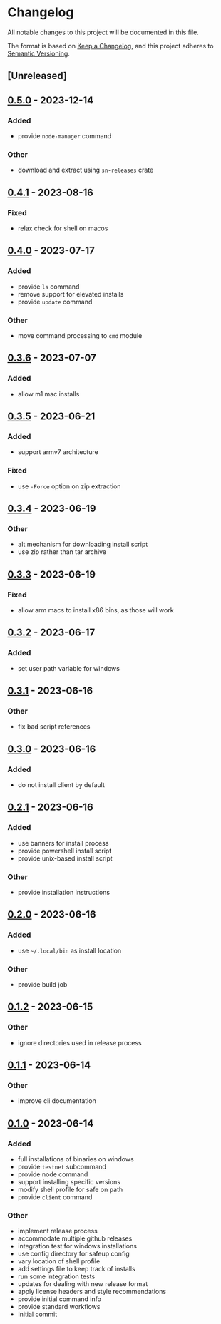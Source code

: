 # Changelog
All notable changes to this project will be documented in this file.

The format is based on [Keep a Changelog](https://keepachangelog.com/en/1.0.0/),
and this project adheres to [Semantic Versioning](https://semver.org/spec/v2.0.0.html).

## [Unreleased]

## [0.5.0](https://github.com/maidsafe/safeup/compare/v0.4.1...v0.5.0) - 2023-12-14

### Added
- provide `node-manager` command

### Other
- download and extract using `sn-releases` crate

## [0.4.1](https://github.com/maidsafe/safeup/compare/v0.4.0...v0.4.1) - 2023-08-16

### Fixed
- relax check for shell on macos

## [0.4.0](https://github.com/maidsafe/safeup/compare/v0.3.6...v0.4.0) - 2023-07-17

### Added
- provide `ls` command
- remove support for elevated installs
- provide `update` command

### Other
- move command processing to `cmd` module

## [0.3.6](https://github.com/maidsafe/safeup/compare/v0.3.5...v0.3.6) - 2023-07-07

### Added
- allow m1 mac installs

## [0.3.5](https://github.com/maidsafe/safeup/compare/v0.3.4...v0.3.5) - 2023-06-21

### Added
- support armv7 architecture

### Fixed
- use `-Force` option on zip extraction

## [0.3.4](https://github.com/maidsafe/safeup/compare/v0.3.3...v0.3.4) - 2023-06-19

### Other
- alt mechanism for downloading install script
- use zip rather than tar archive

## [0.3.3](https://github.com/maidsafe/safeup/compare/v0.3.2...v0.3.3) - 2023-06-19

### Fixed
- allow arm macs to install x86 bins, as those will work

## [0.3.2](https://github.com/maidsafe/safeup/compare/v0.3.1...v0.3.2) - 2023-06-17

### Added
- set user path variable for windows

## [0.3.1](https://github.com/maidsafe/safeup/compare/v0.3.0...v0.3.1) - 2023-06-16

### Other
- fix bad script references

## [0.3.0](https://github.com/maidsafe/safeup/compare/v0.2.1...v0.3.0) - 2023-06-16

### Added
- do not install client by default

## [0.2.1](https://github.com/maidsafe/safeup/compare/v0.2.0...v0.2.1) - 2023-06-16

### Added
- use banners for install process
- provide powershell install script
- provide unix-based install script

### Other
- provide installation instructions

## [0.2.0](https://github.com/maidsafe/safeup/compare/v0.1.2...v0.2.0) - 2023-06-16

### Added
- use `~/.local/bin` as install location

### Other
- provide build job

## [0.1.2](https://github.com/maidsafe/safeup/compare/v0.1.1...v0.1.2) - 2023-06-15

### Other
- ignore directories used in release process

## [0.1.1](https://github.com/maidsafe/safeup/compare/v0.1.0...v0.1.1) - 2023-06-14

### Other
- improve cli documentation

## [0.1.0](https://github.com/jacderida/safeup/releases/tag/v0.1.0) - 2023-06-14

### Added
- full installations of binaries on windows
- provide `testnet` subcommand
- provide node command
- support installing specific versions
- modify shell profile for safe on path
- provide `client` command

### Other
- implement release process
- accommodate multiple github releases
- integration test for windows installations
- use config directory for safeup config
- vary location of shell profile
- add settings file to keep track of installs
- run some integration tests
- updates for dealing with new release format
- apply license headers and style recommendations
- provide initial command info
- provide standard workflows
- Initial commit

